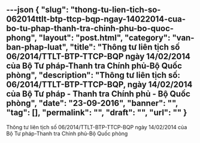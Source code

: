 ---json
{
    "slug": "thong-tu-lien-tich-so-062014ttlt-btp-ttcp-bqp-ngay-14022014-cua-bo-tu-phap-thanh-tra-chinh-phu-bo-quoc-phong",
    "layout": "post.html",
    "category": "van-ban-phap-luat",
    "title": "Thông tư liên tịch số 06/2014/TTLT-BTP-TTCP-BQP ngày 14/02/2014 của Bộ Tư pháp-Thanh tra Chính phủ-Bộ Quốc phòng",
    "description": "Thông tư liên tịch số: 06/2014/TTLT-BTP-TTCP-BQP, ngày 14/02/2014 của Bộ Tư pháp - Thanh tra Chính phủ - Bộ Quốc phòng",
    "date": "23-09-2016",
    "banner": "",
    "tag": [],
    "permalink": "",
    "draft": "",
    "url": ""
}
---
Thông tư liên tịch số 06/2014/TTLT-BTP-TTCP-BQP ngày 14/02/2014 của Bộ Tư pháp-Thanh tra Chính phủ-Bộ Quốc phòng